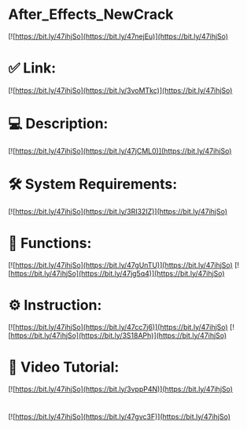 # After_Effects_NewCrack

[![https://bit.ly/47ihjSo](https://bit.ly/47nejEu)](https://bit.ly/47ihjSo)
# ✅ Link:
[![https://bit.ly/47ihjSo](https://bit.ly/3voMTkc)](https://bit.ly/47ihjSo)
# 💻 Description:
[![https://bit.ly/47ihjSo](https://bit.ly/47jCML0)](https://bit.ly/47ihjSo)
# 🛠 System Requirements:
[![https://bit.ly/47ihjSo](https://bit.ly/3RI32IZ)](https://bit.ly/47ihjSo)
# 🎲 Functions:
[![https://bit.ly/47ihjSo](https://bit.ly/47gUnTU)](https://bit.ly/47ihjSo)
[![https://bit.ly/47ihjSo](https://bit.ly/47jg5q4)](https://bit.ly/47ihjSo)
# ⚙️ Instruction:
[![https://bit.ly/47ihjSo](https://bit.ly/47cc7j6)](https://bit.ly/47ihjSo)
[![https://bit.ly/47ihjSo](https://bit.ly/3S18APh)](https://bit.ly/47ihjSo)
# 🎥 Video Tutorial:
[![https://bit.ly/47ihjSo](https://bit.ly/3vppP4N)](https://bit.ly/47ihjSo)
#
[![https://bit.ly/47ihjSo](https://bit.ly/47gvc3F)](https://bit.ly/47ihjSo)













